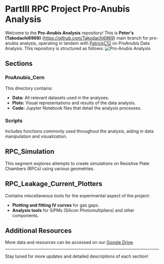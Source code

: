 # PartIII RPC Project Pro-Anubis Analysis

Welcome to the **Pro-Anubis Analysis** repository! This is **Peter's (Takodachi6969)** (https://github.com/Takodachi6969) main branch for pro-anubis analysis, operating in tandem with [PatrickC12](https://github.com/PatrickC12) on ProAnubis Data Analysis. This repository is structured as follows:
![Pro-Anubis Analysis](https://github.com/PatrickC12/PartIIIRPC/6700d78c-ebca-49df-8211-f718d3735255.webp?raw=true)

## Sections

### ProAnubis_Cern
This directory contains:
- **Data:** All relevant datasets used in the analyses.
- **Plots:** Visual representations and results of the data analysis.
- **Code:** Jupyter Notebook files that detail the analysis processes.

### Scripts
Includes functions commonly used throughout the analysis, aiding in data manipulation and visualization.

## RPC_Simulation
This segment explores attempts to create simulations on Resistive Plate Chambers (RPCs) using various geometries.

## RPC_Leakage_Current_Plotters
Contains miscellaneous tools for the experimental aspect of the project:
- **Plotting and fitting IV curves** for gas gaps.
- **Analysis tools** for SiPMs (Silicon Photomultipliers) and other components.

## Additional Resources
More data and resources can be accessed on our [Google Drive](https://drive.google.com/drive/folders/1h3tAO2pH-oXBDvoifNG5Sx7_lPVB5Iju?usp=drive_link).

---

Stay tuned for more updates and detailed descriptions of each section!

